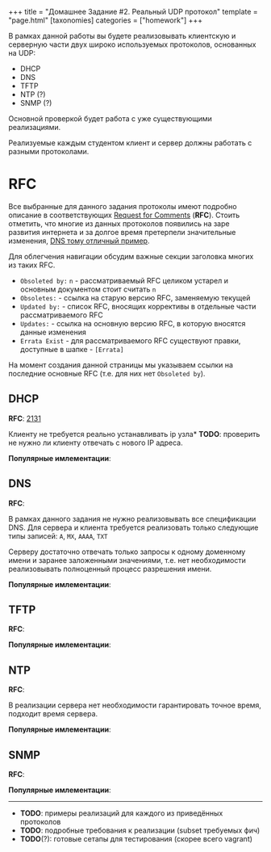 +++
title = "Домашнее Задание #2. Реальный UDP протокол"
template = "page.html"
[taxonomies]
categories = ["homework"]
+++


В рамках данной работы вы будете реализовывать клиентскую и серверную части двух широко используемых протоколов, основанных на UDP:

* DHCP
* DNS
* TFTP
* NTP (?)
* SNMP (?)

Основной проверкой будет работа с уже существующими реализациями.

Реализуемые каждым студентом клиент и сервер должны работать с разными протоколами.

# RFC

Все выбранные для данного задания протоколы имеют подробно описание в соответствующих [Request for Comments](https://ru.wikipedia.org/wiki/RFC) (**RFC**).
Стоить отметить, что многие из данных протоколов появились на заре развития интернета и за долгое время претерпели значительные изменения, [DNS тому отличный пример](https://en.wikipedia.org/wiki/Domain_Name_System#RFC_documents).

Для облегчения навигации обсудим важные секции заголовка многих из таких RFC.

* `Obsoleted by:` `n` - рассматриваемый RFC целиком устарел и основным документом стоит считать `n`
* `Obsoletes:` - ссылка на старую версию RFC, заменяемую текущей
* `Updated by:` - список RFC, вносящих коррективы в отдельные части рассматриваемого RFC
* `Updates:` - ссылка на основную версию RFC, в которую вносятся данные изменения
* `Errata Exist` - для рассматриваемого RFC существуют правки, доступные в шапке - `[Errata]`

На момент создания данной страницы мы указываем ссылки на последние основные RFC (т.е. для них нет `Obsoleted by`).

## DHCP

**RFC**: [2131](https://tools.ietf.org/html/rfc2131)

Клиенту не требуется реально устанавливать ip узла*
**TODO**:  проверить не нужно ли клиенту отвечать с нового IP адреса.

**Популярные имлементации**:

## DNS

**RFC**: 


В рамках данного задания не нужно реализовывать все спецификации DNS.
Для сервера и клиента требуется реализовать только следующие типы записей: `A`, `MX`, `AAAA`, `TXT`

Серверу достаточно отвечать только запросы к одному доменному имени и заранее заложенными значениями, т.е. нет необходимости реализовывать полноценный процесс разрешения имени.

**Популярные имлементации**:

## TFTP

**RFC**: 

**Популярные имлементации**:

## NTP

**RFC**: 

В реализации сервера нет необходимости гарантировать точное время, подходит время сервера.

**Популярные имлементации**:

## SNMP

**RFC**: 

**Популярные имлементации**:
___

* **TODO**: примеры реализаций для каждого из приведённых протоколов
* **TODO**: подробные требования к реализации (subset требуемых фич)
* **TODO**(?): готовые сетапы для тестирования (скорее всего vagrant)
